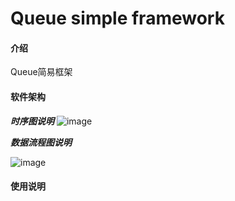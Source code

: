 # Queue simple framework

#### 介绍
Queue简易框架

#### 软件架构
***时序图说明***
![image](https://public-1256939332.cos.ap-guangzhou.myqcloud.com/queue/timing-diagram.png)


***数据流程图说明***

![image](https://public-1256939332.cos.ap-guangzhou.myqcloud.com/queue/data-flow-chart.png)


#### 使用说明


